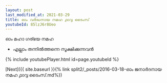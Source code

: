 ```yaml
---
layout: post
last_modified_at: 2021-03-29
title: ഓം വർദ്ധനായ നമഹ ൧൦൮ ടൈംസ്
youtubeId: 85lzJ6r8Ueo
---
```

 
 
 ഓം മഹാ ഗര്ഭയ നമഹ 
 
 -  എല്ലാം തന്നിൽത്തന്നെ സൂക്ഷിക്കുന്നവൻ 
 
  
 
  
 
 
 
 
 
 


{% include youtubePlayer.html id=page.youtubeId %}
 
[Next]({{ site.baseurl }}{% link  split2/_posts/2016-03-18-ഓം ജനാർദനായ നമഹ ൧൦൮ ടൈംസ്.md%})
 
